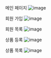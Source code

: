 메인 페이지
![image](https://user-images.githubusercontent.com/76586084/200121628-4d70f09f-d892-4708-8920-cf93e9c58552.png)

회원 가입
![image](https://user-images.githubusercontent.com/76586084/200121701-db035c5e-f1b1-4440-b34f-48191e6c2b58.png)

회원 목록
![image](https://user-images.githubusercontent.com/76586084/200121710-d5548623-7214-427b-91a6-8b5bbcb10a2f.png)

상품 등록
![image](https://user-images.githubusercontent.com/76586084/200121740-333a4017-1f5a-404d-add6-eb8e52921bb3.png)

상품 목록
![image](https://user-images.githubusercontent.com/76586084/200121749-2aba295b-39dd-44f3-a70f-37150360afc4.png)
